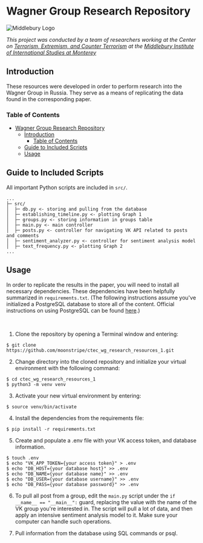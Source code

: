 # Wagner Group Research Repository

![Middlebury Logo](https://avatars.githubusercontent.com/u/65674242?s=200&v=4)

*This project was conducted by a team of researchers working at the Center on [Terrorism, Extremism, and Counter Terrorism](https://www.middlebury.edu/institute/tags/ctec) at the [Middlebury Institute of International Studies at Monterey](https://www.middlebury.edu/institute/)*

## Introduction
These resources were developed in order to perform research into the Wagner Group in Russia. They serve as a means of replicating the data found in the corresponding paper.

### Table of Contents
- [Wagner Group Research Repository](#wagner-group-research-repository)
  - [Introduction](#introduction)
    - [Table of Contents](#table-of-contents)
  - [Guide to Included Scripts](#guide-to-included-scripts)
  - [Usage](#usage)

## Guide to Included Scripts

All important Python scripts are included in `src/`.

```
...
├─ src/
│  ├─ db.py <- storing and pulling from the database
│  ├─ establishing_timeline.py <- plotting Graph 1
│  ├─ groups.py <- storing information in groups table
│  ├─ main.py <- main controller
│  ├─ posts.py <- controller for navigating VK API related to posts and comments
│  ├─ sentiment_analyzer.py <- controller for sentiment analysis model
│  ├─ text_frequency.py <- plotting Graph 2
...
```

## Usage

In order to replicate the results in the paper, you will need to install all necessary dependencies. These dependencies have been helpfully summarized in `requirements.txt`. (The following instructions assume you've initialized a PostgreSQL database to store all of the content. Official instructions on using PostgreSQL can be found [here](https://www.postgresql.org/docs/current/tutorial.html).)

<br/>

1. Clone the repository by opening a Terminal window and entering:

```
$ git clone https://github.com/moonstripe/ctec_wg_research_resources_1.git
```

2. Change directory into the cloned repository and initialize your virtual environment with the following command:

```
$ cd ctec_wg_research_resources_1
$ python3 -m venv venv
```

3. Activate your new virtual environment by entering:
   
```
$ source venv/bin/activate
```

4. Install the dependencies from the requirements file:

```
$ pip install -r requirements.txt
```

5. Create and populate a .env file with your VK access token, and database information.

```
$ touch .env
$ echo "VK_APP_TOKEN={your access token}" > .env
$ echo "DB_HOST={your database host}" >> .env
$ echo "DB_NAME={your database name}" >> .env
$ echo "DB_USER={your database username}" >> .env
$ echo "DB_PASS={your database password}" >> .env
```

6. To pull all post from a group, edit the `main.py` script under the `if __name__ == "__main__":` guard, replacing the value with the name of the VK group you're interested in. The script will pull a lot of data, and then apply an intensive sentiment analysis model to it. Make sure your computer can handle such operations.

7. Pull information from the database using SQL commands or psql. 